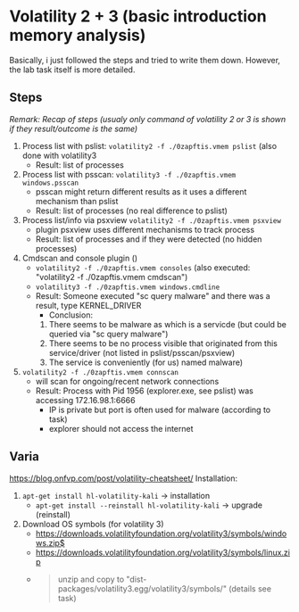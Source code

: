 # Volatility 2 + 3 (basic introduction memory analysis)

Basically, i just followed the steps and tried to write them down. However, the lab task itself is more detailed.


## Steps
*Remark: Recap of steps (usualy only command of volatility 2 or 3 is shown if they result/outcome is the same)*

1. Process list with pslist: `volatility2 -f ./0zapftis.vmem pslist` (also done with volatility3
    - Result: list of processes
2. Process list with psscan: `volatility3 -f ./0zapftis.vmem windows.psscan`
    - psscan might return different results as it uses a different mechanism than pslist
    - Result: list of processes (no real difference to pslist)
3. Process list/info via psxview `volatility2 -f ./0zapftis.vmem psxview`
    - plugin psxview uses different mechanisms to track process
    - Result: list of processes and if they were detected (no hidden processes)
4. Cmdscan and console plugin ()
    - `volatility2 -f ./0zapftis.vmem consoles`  (also executed: "volatility2 -f ./0zapftis.vmem cmdscan")
    - `volatility3 -f ./0zapftis.vmem windows.cmdline`
    - Result: Someone executed "sc query malware" and there was a result, type KERNEL_DRIVER
        - Conclusion: 
        1. There seems to be malware as which is a servicde (but could be queried via "sc query malware")
        2. There seems to be no process visible that originated from this service/driver (not listed in pslist/psscan/psxview)
        3. The service is conveniently (for us) named malware)
5. `volatility2 -f ./0zapftis.vmem connscan`
    - will scan for ongoing/recent network connections
    - Result: Process with Pid 1956 (explorer.exe, see pslist) was accessing 172.16.98.1:6666
        - IP is private but port is often used for malware (according to task)
        - explorer should not access the internet

## Varia

https://blog.onfvp.com/post/volatility-cheatsheet/
Installation: 
1.  `apt-get install hl-volatility-kali` -> installation
    - `apt-get install --reinstall hl-volatility-kali`  -> upgrade (reinstall)
2. Download OS symbols (for volatility 3)
    - https://downloads.volatilityfoundation.org/volatility3/symbols/windows.zip$
    - https://downloads.volatilityfoundation.org/volatility3/symbols/linux.zip
    - > unzip and copy to "dist-packages/volatility3<version>.egg/volatility3/symbols/<os>"  (details see task)